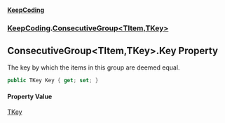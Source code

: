 #### [KeepCoding](index.md 'index')
### [KeepCoding](KeepCoding.md 'KeepCoding').[ConsecutiveGroup&lt;TItem,TKey&gt;](ConsecutiveGroup.TItem.TKey..md 'KeepCoding.ConsecutiveGroup&lt;TItem,TKey&gt;')
## ConsecutiveGroup&lt;TItem,TKey&gt;.Key Property
The key by which the items in this group are deemed equal.
```csharp
public TKey Key { get; set; }
```
#### Property Value
[TKey](ConsecutiveGroup.TItem.TKey..md#KeepCoding.ConsecutiveGroup.TItem.TKey..TKey 'KeepCoding.ConsecutiveGroup&lt;TItem,TKey&gt;.TKey')
